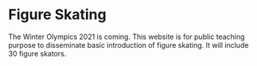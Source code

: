 # Figure Skating
The Winter Olympics 2021 is coming. This website is for public teaching purpose to disseminate basic introduction of figure skating. It will include 30 figure skators.
